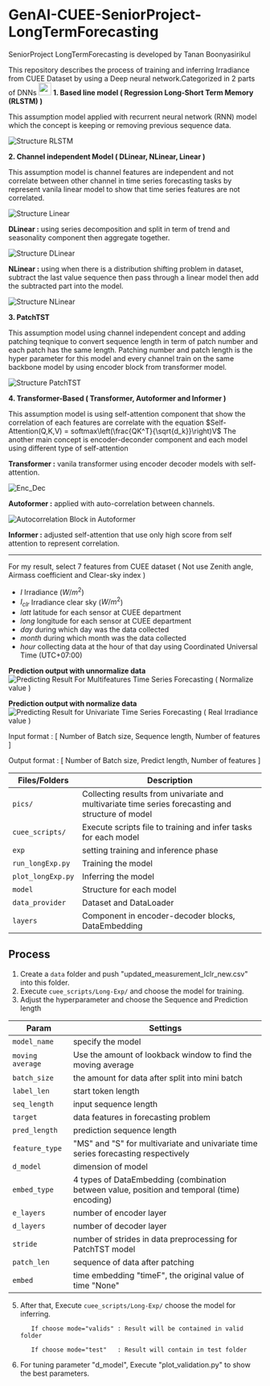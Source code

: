 # GenAI-CUEE-SeniorProject-LongTermForecasting
SeniorProject LongTermForecasting is developed by Tanan Boonyasirikul

This repository describes the process of training and inferring Irradiance from CUEE Dataset by using a Deep neural network.Categorized in 2 parts of DNNs
<img src="/pics/" width='25'>
__1. Based line model ( Regression Long-Short Term Memory (RLSTM) )__

   This assumption model applied with recurrent neural network (RNN) model which the concept is keeping or removing previous sequence data.
                
![Structure RLSTM](https://github.com/GenAI-CUEE/GenAI-CUEE-SeniorProject-LongTermForecasting/assets/145090574/c446ff7f-655a-441a-94eb-a0200684ee2e)

__2. Channel independent Model ( DLinear, NLinear, Linear )__
   
   This assumption model is channel features are independent and not correlate between other channel in time series forecasting tasks by represent vanila linear model to show that time series features are not correlated.
   
![Structure Linear](https://github.com/GenAI-CUEE/GenAI-CUEE-SeniorProject-LongTermForecasting/assets/145090574/1e675eda-3bea-470d-a5c5-17b9543bf6ae)

   __DLinear :__ using series decomposition and split in term of trend and seasonality    component then aggregate together.
   
![Structure DLinear](https://github.com/GenAI-CUEE/GenAI-CUEE-SeniorProject-LongTermForecasting/assets/145090574/f163324d-5b48-495f-bde9-870ce7c46e11)
   
   __NLinear :__ using when there is a distribution shifting problem in dataset, subtract the last value sequence then pass through a linear model then add the subtracted part into the model.

![Structure NLinear](https://github.com/GenAI-CUEE/GenAI-CUEE-SeniorProject-LongTermForecasting/assets/145090574/a8eab30c-c8ee-4ae3-8384-6dd385d4ddab)

__3. PatchTST__
   
   This assumption model using channel independent concept and adding patching teqnique to convert sequence length in term of patch number and each patch has the same length. Patching number and patch length is the hyper parameter for this model and every channel train on the same backbone model by using encoder block from transformer model.

![Structure PatchTST](https://github.com/GenAI-CUEE/GenAI-CUEE-SeniorProject-LongTermForecasting/assets/145090574/9f12ac4e-4437-45c2-91b9-e4cee857910a)

__4. Transformer-Based ( Transformer, Autoformer and Informer )__

   This assumption model is using self-attention component that show the correlation of each features are correlate with the equation $Self-Attention(Q,K,V) = softmax\left(\frac{QK^T}{\sqrt{d_k}}\right)V$ The another main concept is encoder-deconder component and each model using different type of self-attention 

   __Transformer :__ vanila transformer using encoder decoder models with self-attention.
   
![Enc_Dec](https://github.com/GenAI-CUEE/GenAI-CUEE-SeniorProject-LongTermForecasting/assets/145090574/7c9d3801-760a-462c-924e-de099a0c7f2c)


   __Autoformer :__ applied with auto-correlation between channels.

![Autocorrelation Block in Autoformer](https://github.com/GenAI-CUEE/GenAI-CUEE-SeniorProject-LongTermForecasting/assets/145090574/cc51861d-92bc-4c3d-8c72-b1f8e63d7b4b)

   __Informer :__ adjusted self-attention that use only high score from self attention to represent correlation.
   

---------------------------------------------------------------------------------------------------------------------------------------------------------------------------------------------------------   

For my result, select 7 features from CUEE dataset ( Not use Zenith angle, Airmass coefficient and Clear-sky index )

- $I$       Irradiance ($W/m^2$)
- $I_{clr}$ Irradiance clear sky ($W/m^2$)
- $latt$    latitude for each sensor at CUEE department  
- $long$    longitude for each sensor at CUEE department  
- $day$     during which day was the data collected
- $month$   during which month was the data collected
- $hour$    collecting data at the hour of that day using Coordinated Universal Time (UTC+07:00)

__Prediction output with unnormalize data__
![Predicting Result For Multifeatures Time Series Forecasting ( Normalize value )](https://github.com/GenAI-CUEE/GenAI-CUEE-SeniorProject-LongTermForecasting/assets/145090574/2ccb4760-5f9e-4cc3-ba7d-9ab17293a2d4)

__Prediction output with normalize data__
![Predicting Result for Univariate Time Series Forecasting ( Real Irradiance value )](https://github.com/GenAI-CUEE/GenAI-CUEE-SeniorProject-LongTermForecasting/assets/145090574/508f088c-3067-4462-832c-df463f6a48fc)


Input format  : [ Number of Batch size, Sequence length, Number of features ]

Output format : [ Number of Batch size, Predict length, Number of features ]

| Files/Folders | Description |
|---------------|-------------|
|`pics/`     | Collecting results from univariate and multivariate time series forecasting and structure of model |
| `cuee_scripts/` | Execute scripts file to training and infer tasks for each model | 
|`exp` |  setting training and inference phase | 
| `run_longExp.py`| Training the model |
| `plot_longExp.py`| Inferring the model |
|`model` |  Structure for each model | 
|`data_provider` |  Dataset and DataLoader | 
|`layers` | Component in encoder-decoder blocks, DataEmbedding | 


## Process

1. Create a `data` folder  and push "updated_measurement_Iclr_new.csv" into this folder.
2. Execute `cuee_scripts/Long-Exp/` and choose the model for training.
3. Adjust the hyperparameter and choose the Sequence and Prediction length
   
| Param         | Settings|
|---------------|---------|
| `model_name` | specify the model | 
|`moving average` | Use the amount of lookback window to find the moving average |
| `batch_size` | the amount for data after split into mini batch | 
| `label_len`     | start token length  | 
| `seq_length`  | input sequence length  |
| `target` | data features in forecasting problem | 
| `pred_length` | prediction sequence length | 
|`feature_type` |  "MS" and "S" for multivariate and univariate time series forecasting respectively|
| `d_model` | dimension of model |
| `embed_type` | 4 types of DataEmbedding (combination between value, position and temporal (time) encoding) |
| `e_layers` | number of encoder layer |
| `d_layers` | number of decoder layer |
| `stride` | number of strides in data preprocessing for PatchTST model  | 
| `patch_len` | sequence of data after patching |
| `embed` | time embedding "timeF", the original value of time "None" |
   
5. After that, Execute `cuee_scripts/Long-Exp/` choose the model for inferring.

          If choose mode="valids" : Result will be contained in valid folder

          If choose mode="test"   : Result will contain in test folder 

7. For tuning parameter "d_model", Execute "plot_validation.py" to show the best parameters.
